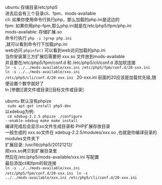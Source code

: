 ubuntu 存储目录/etc/php5<br/>
进去后会有三个目录cli、fpm、mods-available<br/>
cli: 如果你使用命令行执行php，那么加载的php.ini是这边的<br/>
fpm: 如果你用php-fpm,那么php.ini就是在/etc/php5/fpm/php.ini<br/> 
mods-available: 存储扩展.so<br/>
命令行执行 <code>php -i |grep php.ini </code>,就可以看到命令行下加载php.ini<br/>
web访问 <code>phpinfo()</code> 可以看到web访问加载的php.ini<br/>
当你安装第三方扩展后需要把 xxx.so 文件放到mods-available<br/>
并且要在/etc/php5/fpm/conf.d 和 /etc/php5/cli/conf.d 添加软连接<br/>
<code>ln -s ../../mods-available/xxx.ini /etc/php5/fpm/conf.d/20-xxx.ini </code>
<code>ln -s ../../mods-available/xxx.ini /etc/php5/cli/conf.d/20-xxx.ini </code>
20-xxx.ini 前面的20应该是加载优先级,随便设置个数字就好了<br/>
ln [参数][源文件或目录][目标文件或目录]<br/>
<br/>
ubuntu 默认没有phpize <br/>
<code> sudo apt-get install php5-dev </code><br/>
以xdebug为例:<br/>
<code>
cd xdebug-2.2.5
phpize
./configure --enable-xdebug 
make
make install
</code><br/>
编译完成后会显示so文件生成目录和 PHP扩展存放目录<br/>
一般生成的 xxx.so文件在 xdebug-2.2.5/modules/xxx.so ,也就是你编译目录的modules文件夹下<br/>
扩展目录: /usr/lib/php5/20121212/<br/>
把xxx.so拷贝到扩展目录里<br/>
然后在/etc/php5/mods-available/xxx.ini 写配置<br/>
最后添加cli和fpm的软连接<br/>
<code>ln -s ../../mods-available/xxx.ini /etc/php5/fpm/conf.d/20-xxx.ini </code>
<code>ln -s ../../mods-available/xxx.ini /etc/php5/cli/conf.d/20-xxx.ini </code>
